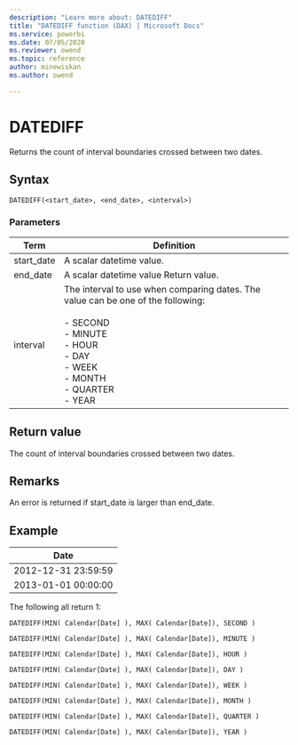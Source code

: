 ```yaml
---
description: "Learn more about: DATEDIFF"
title: "DATEDIFF function (DAX) | Microsoft Docs"
ms.service: powerbi 
ms.date: 07/05/2020
ms.reviewer: owend
ms.topic: reference
author: minewiskan
ms.author: owend

---
```

# DATEDIFF
  
Returns the count of interval boundaries crossed between two dates.  
  
## Syntax  
  
```dax
DATEDIFF(<start_date>, <end_date>, <interval>)  
```
  
### Parameters  
  
|Term|Definition|  
|--------|--------------|  
|start_date|A scalar datetime value.|  
|end_date|A scalar datetime value Return value.|  
|interval|The interval to use when comparing dates. The value can be one of the following:<br /><br />-   SECOND<br />-   MINUTE<br />-   HOUR<br />-   DAY<br />-   WEEK<br />-   MONTH<br />-   QUARTER<br />-   YEAR|  
  
## Return value

The count of interval boundaries crossed between two dates.  
  
## Remarks

An error is returned if start_date is larger than end_date.  
  
## Example  
  
|Date|  
|--------|  
|2012-12-31 23:59:59|  
|2013-01-01 00:00:00|  
  
The following all return 1:  
  
```dax
DATEDIFF(MIN( Calendar[Date] ), MAX( Calendar[Date]), SECOND )  
  
DATEDIFF(MIN( Calendar[Date] ), MAX( Calendar[Date]), MINUTE )
  
DATEDIFF(MIN( Calendar[Date] ), MAX( Calendar[Date]), HOUR )
  
DATEDIFF(MIN( Calendar[Date] ), MAX( Calendar[Date]), DAY )
  
DATEDIFF(MIN( Calendar[Date] ), MAX( Calendar[Date]), WEEK )
  
DATEDIFF(MIN( Calendar[Date] ), MAX( Calendar[Date]), MONTH )
  
DATEDIFF(MIN( Calendar[Date] ), MAX( Calendar[Date]), QUARTER )
  
DATEDIFF(MIN( Calendar[Date] ), MAX( Calendar[Date]), YEAR ) 
```
